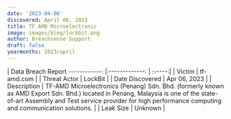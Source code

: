 ```yaml
---
date: '2023-04-06'
discovered: April 06, 2023
title: TF AMD Microelectronic
image: images/blog/lockbit.png
author: Breachsense Support
draft: false
yearmonths: 2023/april
---
```



| Data Breach Report
------------:     |:-------------:    | :-----:|
| Victim      | tf-amd.com      | 
| Threat Actor      | LockBit      | 
| Date Discovered      | Apr 06, 2023      | 
| Description      | TF-AMD Microelectronics (Penang) Sdn. Bhd. (formerly known as AMD Export Sdn. Bhd.) located in Penang, Malaysia is one of the state-of-art Assembly and Test service provider for high performance computing and communication solutions.      | 
| Leak Size      | Unknown      | 

